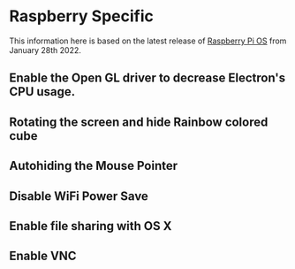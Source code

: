 # Raspberry Specific

This information here is based on the latest release of 
[Raspberry Pi OS](https://www.raspberrypi.com/software/operating-systems/) from January 28th 2022.


## Enable the Open GL driver to decrease Electron's CPU usage.


## Rotating the screen and hide Rainbow colored cube


## Autohiding the Mouse Pointer


## Disable WiFi Power Save


## Enable file sharing with OS X


## Enable VNC

